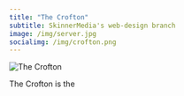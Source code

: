 ```yaml
---
title: "The Crofton"
subtitle: SkinnerMedia's web-design branch
image: /img/server.jpg
socialimg: /img/crofton.png
---
```


![The Crofton](/img/crofton.png)

The Crofton is the
